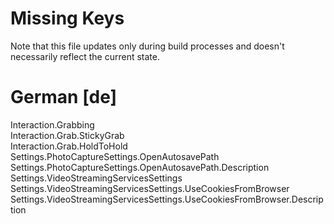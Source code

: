 # Missing Keys
Note that this file updates only during build processes and doesn't necessarily reflect the current state.

# German [de]
Interaction.Grabbing  
Interaction.Grab.StickyGrab  
Interaction.Grab.HoldToHold  
Settings.PhotoCaptureSettings.OpenAutosavePath  
Settings.PhotoCaptureSettings.OpenAutosavePath.Description  
Settings.VideoStreamingServicesSettings  
Settings.VideoStreamingServicesSettings.UseCookiesFromBrowser  
Settings.VideoStreamingServicesSettings.UseCookiesFromBrowser.Description  

